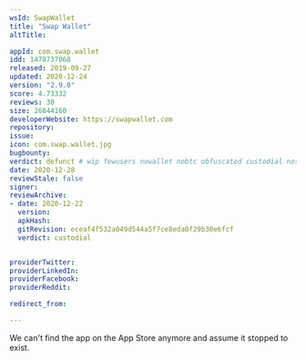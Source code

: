 ```yaml
---
wsId: SwapWallet
title: "Swap Wallet"
altTitle:

appId: com.swap.wallet
idd: 1478737068
released: 2019-09-27
updated: 2020-12-24
version: "2.9.0"
score: 4.73332
reviews: 30
size: 26844160
developerWebsite: https://swapwallet.com
repository:
issue:
icon: com.swap.wallet.jpg
bugbounty:
verdict: defunct # wip fewusers nowallet nobtc obfuscated custodial nosource nonverifiable reproducible bounty defunct
date: 2020-12-28
reviewStale: false
signer:
reviewArchive:
- date: 2020-12-22
  version:
  apkHash:
  gitRevision: eceaf4f532a049d544a5f7ce8eda0f29b30e6fcf
  verdict: custodial


providerTwitter:
providerLinkedIn:
providerFacebook:
providerReddit:

redirect_from:

---
```


We can't find the app on the App Store anymore and assume it stopped
to exist.
